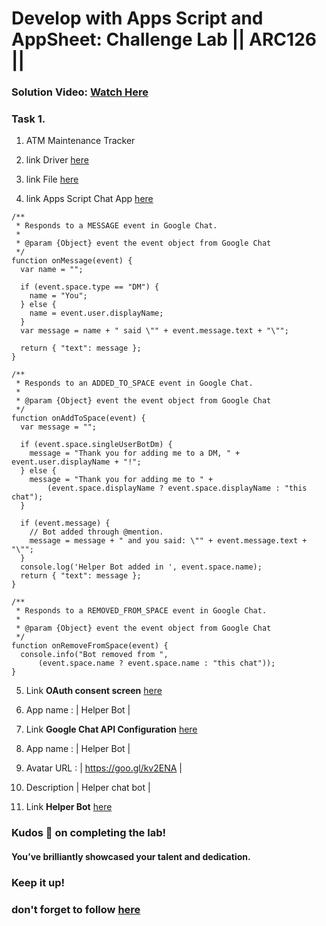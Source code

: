 # Develop with Apps Script and AppSheet: Challenge Lab || ARC126 ||

### **Solution Video:** [Watch Here]()

### Task 1.

1. ATM Maintenance Tracker

2. link Driver [here](https://drive.google.com/drive/my-drive)

3. link File [here](https://stdntpartners-my.sharepoint.com/:f:/g/personal/gaston_condori_studentambassadors_com/ErsD25JRd0hCtkb9gjJ9FYkBMBGsf8UVjR9vyP97OqHNZw?e=MD5x6J)

4. link Apps Script Chat App [here](https://script.google.com/home/projects/create?template=hangoutsChat)

```
/**
 * Responds to a MESSAGE event in Google Chat.
 *
 * @param {Object} event the event object from Google Chat
 */
function onMessage(event) {
  var name = "";

  if (event.space.type == "DM") {
    name = "You";
  } else {
    name = event.user.displayName;
  }
  var message = name + " said \"" + event.message.text + "\"";

  return { "text": message };
}

/**
 * Responds to an ADDED_TO_SPACE event in Google Chat.
 *
 * @param {Object} event the event object from Google Chat
 */
function onAddToSpace(event) {
  var message = "";

  if (event.space.singleUserBotDm) {
    message = "Thank you for adding me to a DM, " + event.user.displayName + "!";
  } else {
    message = "Thank you for adding me to " +
        (event.space.displayName ? event.space.displayName : "this chat");
  }

  if (event.message) {
    // Bot added through @mention.
    message = message + " and you said: \"" + event.message.text + "\"";
  }
  console.log('Helper Bot added in ', event.space.name);
  return { "text": message };
}

/**
 * Responds to a REMOVED_FROM_SPACE event in Google Chat.
 *
 * @param {Object} event the event object from Google Chat
 */
function onRemoveFromSpace(event) {
  console.info("Bot removed from ",
      (event.space.name ? event.space.name : "this chat"));
}

```

5. Link **OAuth consent screen** [here](https://console.cloud.google.com/apis/credentials/consent?)

6. App name : | Helper Bot |

7. Link **Google Chat API Configuration** [here](https://console.cloud.google.com/apis/api/chat.googleapis.com/hangouts-chat?)

8. App name : | Helper Bot |

9. Avatar URL : | https://goo.gl/kv2ENA |

10. Description | Helper chat bot |

11. Link **Helper Bot** [here](https://mail.google.com/chat/u/0/#chat/home)

### Kudos 🌟 on completing the lab!

#### You’ve brilliantly showcased your talent and dedication.

### Keep it up!

### don't forget to follow [here](https://youtube.com/@hellodev1?si=1GE3_P0V8xbViLhc)
